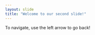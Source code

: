 ```yaml
---
layout: slide
title: "Welcome to our second slide!"
---
```

To navigate,
use the left arrow to go back!
